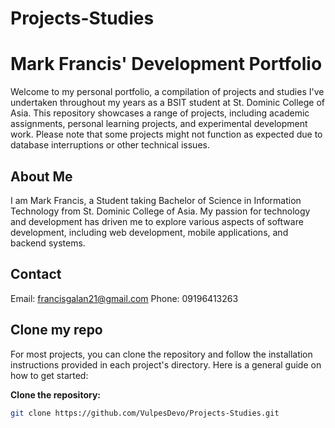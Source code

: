 # Projects-Studies
# Mark Francis' Development Portfolio

Welcome to my personal portfolio, a compilation of projects and studies I've undertaken throughout my years as a BSIT student at St. Dominic College of Asia. This repository showcases a range of projects, including academic assignments, personal learning projects, and experimental development work. Please note that some projects might not function as expected due to database interruptions or other technical issues.


## About Me

I am Mark Francis, a Student taking Bachelor of Science in Information Technology from St. Dominic College of Asia. My passion for technology and development has driven me to explore various aspects of software development, including web development, mobile applications, and backend systems.

## Contact
   Email: francisgalan21@gmail.com
   Phone: 09196413263
      

## Clone my repo

For most projects, you can clone the repository and follow the installation instructions provided in each project's directory. Here is a general guide on how to get started:

**Clone the repository:**
   ```bash
   git clone https://github.com/VulpesDevo/Projects-Studies.git


